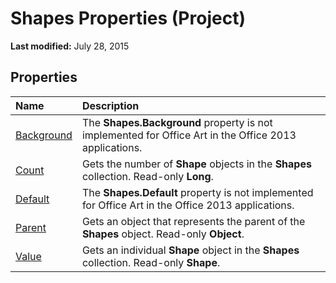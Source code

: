 
# Shapes Properties (Project)

 **Last modified:** July 28, 2015


## Properties



|**Name**|**Description**|
|:-----|:-----|
| [Background](9199c72e-d692-6a9c-2ff2-06fe9e445bef.md)|The  **Shapes.Background** property is not implemented for Office Art in the Office 2013 applications.|
| [Count](c198cf75-b554-5815-4b77-d2a54d60f5e6.md)|Gets the number of  **Shape** objects in the **Shapes** collection. Read-only **Long**.|
| [Default](46895c7b-6cb1-0286-1e9d-8cc658ea6441.md)|The  **Shapes.Default** property is not implemented for Office Art in the Office 2013 applications.|
| [Parent](ca0ec6c1-657d-517b-eebe-6a5b20bbe21f.md)|Gets an object that represents the parent of the  **Shapes** object. Read-only **Object**.|
| [Value](f10fef14-baee-ddd3-fb39-81fef0bc132d.md)|Gets an individual  **Shape** object in the **Shapes** collection. Read-only **Shape**.|
